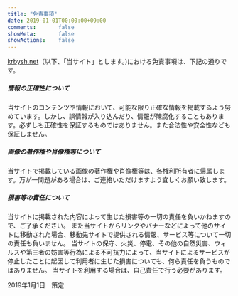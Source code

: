```yaml
---
title: "免責事項"
date: 2019-01-01T00:00:00+09:00
comments:       false
showMeta:       false
showActions:    false
---
```


[krbysh.net](https://krbysh.net)（以下、「当サイト」とします。)における免責事項は、下記の通りです。

##### 情報の正確性について
当サイトのコンテンツや情報において、可能な限り正確な情報を掲載するよう努めています。しかし、誤情報が入り込んだり、情報が陳腐化することもあります。必ずしも正確性を保証するものではありません。また合法性や安全性なども保証しません。

##### 画像の著作権や肖像権等について
当サイトで掲載している画像の著作権や肖像権等は、各権利所有者に帰属します。万が一問題がある場合は、ご連絡いただけますよう宜しくお願い致します。

##### 損害等の責任について
当サイトに掲載された内容によって生じた損害等の一切の責任を負いかねますので、ご了承ください。
また当サイトからリンクやバナーなどによって他のサイトに移動された場合、移動先サイトで提供される情報、サービス等について一切の責任も負いません。
当サイトの保守、火災、停電、その他の自然災害、ウィルスや第三者の妨害等行為による不可抗力によって、当サイトによるサービスが停止したことに起因して利用者に生じた損害についても、何ら責任を負うものではありません。
当サイトを利用する場合は、自己責任で行う必要があります。


2019年1月1日　策定
